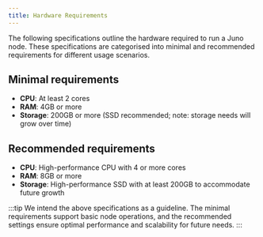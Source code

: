 ```yaml
---
title: Hardware Requirements
---
```


The following specifications outline the hardware required to run a Juno node. These specifications are categorised into minimal and recommended requirements for different usage scenarios.

## Minimal requirements

- **CPU**: At least 2 cores
- **RAM**: 4GB or more
- **Storage**: 200GB or more (SSD recommended; note: storage needs will grow over time)

## Recommended requirements

- **CPU**: High-performance CPU with 4 or more cores
- **RAM**: 8GB or more
- **Storage**: High-performance SSD with at least 200GB to accommodate future growth

:::tip
We intend the above specifications as a guideline. The minimal requirements support basic node operations, and the recommended settings ensure optimal performance and scalability for future needs.
:::
